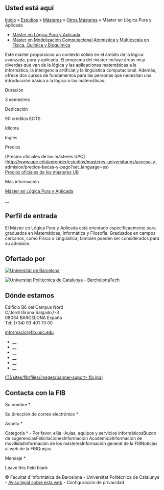 ## Usted está aquí

[Inicio](/es) » [Estudios](/es/estudios) » [Másteres](/es/estudios/masteres) »
[Otros Másteres](/es/estudios/masteres/otros-masters) » Máster en Lógica Pura
y Aplicada

  * [Máster en Lógica Pura y Aplicada](/es/estudios/masteres/otros-masters/master-en-logica-pura-y-aplicada)
  * [Máster en Modelización Computacional Atomística y Multiescala en Física, Química y Bioquímica](/es/estudios/masteres/otros-masters/master-en-modelizacion-computacional-atomistica-y-multiescala-en-fisica-quimica-y)

Este máster proporciona un contexto sólido en el ámbito de la lógica avanzada,
pura y aplicada. El programa del máster incluye áreas muy diverdas que van de
la lógica y las aplicaciones matemáticas a la informática, la inteligencia
artificial y la lingüística computacional. Además, ofrece dos cursos de
fundamentos para las personas que necesitan una introducción básica a la
lógica o las matemáticas.

Duración

3 semestres

Dedicación

90 créditos ECTS

Idioma

Inglés

Precios

[Precios oficiales de los másteres
UPC](http://www.upc.edu/aprender/estudios/masteres-universitarios/acceso-y-
admision/precios-becas-y-pago?set_language=es)  
[Precios oficiales de los másteres
UB](http://www.ub.edu/acad/es/matricula/precios.html)

Más información

[ Máster en Lógica Pura y Aplicada ](http://www.ub.edu/masterlogic/)

__

## Perfil de entrada

El Máster en Lógica Pura y Aplicada está orientado específicaemente para
graduados en Matemáticas, Informática y Filosofía. Graduados en campos
cercanos, como Física o Lingüística, también pueden ser considerados para su
admisión.

## Ofertado por

[ ![Universitat de
Barcelona](/sites/fib/files/logoub.png)](http://www.ub.edu/web/ub/ca/estudis/oferta_formativa/graus/fitxa/B/G1091/index.html)

[![Universitat Politècnica de Catalunya -
BarchelonaTech](/sites/fib/files/logoupc_trans.gif)](http://www.upc.edu/)

## Dónde estamos

Edificio B6 del Campus Nord  
C/Jordi Girona Salgado,1-3  
08034 BARCELONA España  
Tel: (+34) 93 401 70 00

[informacio@fib.upc.edu](mailto:informacio@fib.upc.edu)

  * [__](/es/noticies/rss.rss)
  * [__](https://www.facebook.com/fib.upc)
  * [__](https://twitter.com/fib_upc)
  * [__](https://www.flickr.com/photos/fib-upc/albums)
  * [__](https://www.youtube.com/user/mediafib)
  * [__](https://www.instagram.com/fib.upc/)

[![](/sites/fib/files/images/banner-suport-
fib.jpg)](http://suport.fib.upc.edu)

## Contacta con la FIB

Su nombre *

Su dirección de correo electrónico *

Asunto *

Categoría * \- Por favor, elija -Aulas, equipos y servicios informáticosBuzon
de sugerenciasFelicitacionesInformación AcadémicaInformación de
movilidadInformación de los másteresInformación general de la FIBNoticias al
web de la FIBQuejas

Mensaje *

Leave this field blank

© Facultat d'Informàtica de Barcelona - Universitat Politècnica de Catalunya -
[Avíso legal sobre esta web](/es/aviso-legal-sobre-esta-web) \- Configuración
de privacidad

